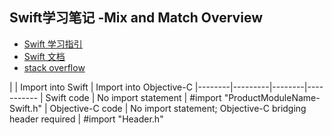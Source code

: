 ## Swift学习笔记 -Mix and Match Overview

* [Swift 学习指引](http://www.swiftguide.cn/)
* [Swift 文档](https://developer.apple.com/library/content/documentation/Swift/Conceptual/BuildingCocoaApps/MixandMatch.html#//apple_ref/doc/uid/TP40014216-CH10-ID122)
* [stack overflow](http://stackoverflow.com/questions/24002369/how-to-call-objective-c-code-from-swift)


|    | Import into Swift | Import into Objective-C
|--------|---------|--------|-----------
| Swift code | No import statement | #import "ProductModuleName-Swift.h"
| Objective-C code | No import statement; Objective-C bridging header required | #import "Header.h"
